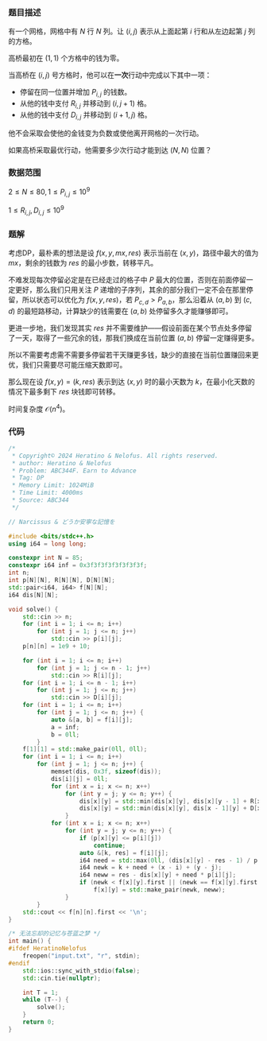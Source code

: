 ### 题目描述

有一个网格，网格中有 $N$ 行 $N$ 列。让 $(i,j)$ 表示从上面起第 $i$ 行和从左边起第 $j$ 列的方格。

高桥最初在 $(1,1)$ 个方格中的钱为零。

当高桥在 $(i,j)$ 号方格时，他可以在**一次**行动中完成以下其中一项：

- 停留在同一位置并增加 $P_{i,j}$ 的钱数。
- 从他的钱中支付 $R_{i,j}$ 并移动到 $(i,j+1)$ 格。
- 从他的钱中支付 $D_{i,j}$ 并移动到 $(i+1,j)$ 格。

他不会采取会使他的金钱变为负数或使他离开网格的一次行动。

如果高桥采取最优行动，他需要多少次行动才能到达 $(N,N)$ 位置？

### 数据范围

$2 \leq N \leq 80,1 \leq P_{i,j} \leq 10^9$

$1 \leq R_{i,j},D_{i,j} \leq 10^9$

### 题解

考虑DP，最朴素的想法是设 $f(x,y,mx,res)$ 表示当前在 $(x,y)$，路径中最大的值为 $mx$，剩余的钱数为 $res$ 的最小步数，转移平凡。

不难发现每次停留必定是在已经走过的格子中 $P$ 最大的位置，否则在前面停留一定更好，那么我们只用关注 $P$ 递增的子序列，其余的部分我们一定不会在那里停留，所以状态可以优化为 $f(x,y,res)$，若 $P_{c,d}>P_{a,b}$，那么沿着从 $(a,b)$ 到 $(c,d)$ 的最短路移动，计算缺少的钱需要在 $(a,b)$ 处停留多久才能赚够即可。

更进一步地，我们发现其实 $res$ 并不需要维护——假设前面在某个节点处多停留了一天，取得了一些冗余的钱，那我们换成在当前位置 $(a,b)$ 停留一定赚得更多。

所以不需要考虑需不需要多停留若干天赚更多钱，缺少的直接在当前位置赚回来更优，我们只需要尽可能压缩天数即可。

那么现在设 $f(x,y)=(k,res)$ 表示到达 $(x,y)$ 时的最小天数为 $k$，在最小化天数的情况下最多剩下 $res$ 块钱即可转移。

时间复杂度 $\mathcal O(n^4)$。

### 代码

```cpp
/*
 * Copyright© 2024 Heratino & Nelofus. All rights reserved.
 * author: Heratino & Nelofus
 * Problem: ABC344F. Earn to Advance
 * Tag: DP
 * Memory Limit: 1024MiB
 * Time Limit: 4000ms
 * Source: ABC344
 */

// Narcissus & どうか安寧な記憶を

#include <bits/stdc++.h>
using i64 = long long;

constexpr int N = 85;
constexpr i64 inf = 0x3f3f3f3f3f3f3f3f;
int n;
int p[N][N], R[N][N], D[N][N];
std::pair<i64, i64> f[N][N];
i64 dis[N][N];

void solve() {
	std::cin >> n;
	for (int i = 1; i <= n; i++)
		for (int j = 1; j <= n; j++)
			std::cin >> p[i][j];
	p[n][n] = 1e9 + 10;

	for (int i = 1; i <= n; i++)
		for (int j = 1; j <= n - 1; j++)
			std::cin >> R[i][j];
	for (int i = 1; i <= n - 1; i++)
		for (int j = 1; j <= n; j++)
			std::cin >> D[i][j];
	for (int i = 1; i <= n; i++)
		for (int j = 1; j <= n; j++) {
			auto &[a, b] = f[i][j];
			a = inf;
			b = 0ll;
		}
	f[1][1] = std::make_pair(0ll, 0ll);
	for (int i = 1; i <= n; i++)
		for (int j = 1; j <= n; j++) {
			memset(dis, 0x3f, sizeof(dis));
			dis[i][j] = 0ll;
			for (int x = i; x <= n; x++)
				for (int y = j; y <= n; y++) {
					dis[x][y] = std::min(dis[x][y], dis[x][y - 1] + R[x][y - 1]);
					dis[x][y] = std::min(dis[x][y], dis[x - 1][y] + D[x - 1][y]);
				}
			for (int x = i; x <= n; x++)
				for (int y = j; y <= n; y++) {
					if (p[x][y] <= p[i][j])
						continue;
					auto &[k, res] = f[i][j];
					i64 need = std::max(0ll, (dis[x][y] - res - 1) / p[i][j] + 1);
					i64 newk = k + need + (x - i) + (y - j);
					i64 neww = res - dis[x][y] + need * p[i][j];
					if (newk < f[x][y].first || (newk == f[x][y].first && neww > f[x][y].second))
						f[x][y] = std::make_pair(newk, neww);
				}
		}
	std::cout << f[n][n].first << '\n';
}

/* 无法忘却的记忆与苍蓝之梦 */
int main() {
#ifdef HeratinoNelofus
	freopen("input.txt", "r", stdin);
#endif
	std::ios::sync_with_stdio(false);
	std::cin.tie(nullptr);

	int T = 1;
	while (T--) {
		solve();
	}
	return 0;
}
```



